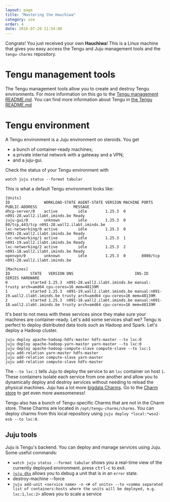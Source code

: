 ```yaml
---
layout: page
title: "Mastering the Hauchiwa"
category: use
order: 4
date: 2016-07-28 11:54:00
---
```



Congrats! You just received your own **Hauchiwa**! This is a Linux machine that gives you easy access the Tengu and Juju management tools and the `tengu-charms` repository.

# Tengu management tools

The Tengu management tools allow you to create and destroy Tengu environments. For more information on this go to the [Tengu management README.md](https://github.com/galgalesh/tengu-charms/blob/master/charms/layers/hauchiwa/files/tengu_management/README.md). You can find more information about Tengu in [the Tengu README.md](https://github.com/galgalesh/tengu-charms/blob/master/README.md)

# Tengu environment

A Tengu environment is a Juju environment on steroids. You get 

 - a bunch of container-ready machines;
 - a private internal network with a gateway and a VPN;
 - and a juju-gui.

Check the status of your Tengu environment with

    watch juju status --format tabular

This is what a default Tengu environment looks like:

```
[Units]          
ID               WORKLOAD-STATE AGENT-STATE VERSION MACHINE PORTS          PUBLIC-ADDRESS                MESSAGE 
dhcp-server/0    active         idle        1.25.3  0                      n091-28.wall2.ilabt.iminds.be Ready   
juju-gui/0       unknown        idle        1.25.3  0       80/tcp,443/tcp n091-28.wall2.ilabt.iminds.be         
lxc-networking/0 active         idle        1.25.3  0                      n091-28.wall2.ilabt.iminds.be Ready   
lxc-networking/1 active         idle        1.25.3  1                      n091-19.wall2.ilabt.iminds.be Ready   
lxc-networking/2 active         idle        1.25.3  2                      n091-18.wall2.ilabt.iminds.be Ready   
openvpn/0        unknown        idle        1.25.3  0       8080/tcp       n091-28.wall2.ilabt.iminds.be         

[Machines] 
ID         STATE   VERSION DNS                           INS-ID                               SERIES HARDWARE                           
0          started 1.25.3  n091-28.wall2.ilabt.iminds.be manual:                              trusty arch=amd64 cpu-cores=16 mem=48139M 
1          started 1.25.3  n091-19.wall2.ilabt.iminds.be manual:n091-19.wall2.ilabt.iminds.be trusty arch=amd64 cpu-cores=16 mem=48139M 
2          started 1.25.3  n091-18.wall2.ilabt.iminds.be manual:n091-18.wall2.ilabt.iminds.be trusty arch=amd64 cpu-cores=16 mem=48139M 
```

It's best to not mess with these services since they make sure your machines are container-ready. Let's add some services shall we? Tengu is perfect to deploy distributed data tools such as Hadoop and Spark. Let's deploy a Hadoop cluster.

    juju deploy apache-hadoop-hdfs-master hdfs-master --to lxc:0
    juju deploy apache-hadoop-yarn-master yarn-master --to lxc:0
    juju deploy apache-hadoop-compute-slave compute-slave --to lxc:1
    juju add-relation yarn-master hdfs-master
    juju add-relation compute-slave yarn-master
    juju add-relation compute-slave hdfs-master

The `--to lxc:1` tells Juju to deploy the service to an `lxc` container on host `1`. These containers isolate each service from one another and allow you to dynamically deploy and destroy services without needing to reload the physical machines. Juju has a lot more [bigdata Charms](http://bigdata.juju.solutions/getstarted). Go to the [Charm store](https://jujucharms.com/) to get even more awesomeness!

Tengu also has a bunch of Tengu-specific Charms that are not in the Charm store. These Charms are located in `/opt/tengu-charms/charms`. You can deploy charms from this local repository using `juju deploy *local:*wso2-esb --to lxc:0`.


## Juju tools

Juju is Tengu's backend. You can deploy and manage services using Juju. Some useful commands:

- `watch juju status --format tabular` shows you a real-time view of the currently deployed environment. press <kbd>ctrl</kbd>-<kbd>c</kbd> to exit.
- [`juju dhx`](https://jujucharms.com/docs/1.24/authors-hook-debug-dhx#running-dhx) allows you to debug a unit that is in an `error` state.
- destroy-machine --force
- `juju add-unit <service name> -n <# of units> --to <comma separated list of containers:hosts where the units will be deployed, e.g. lxc:1,lxc:2>` allows you to scale a service
